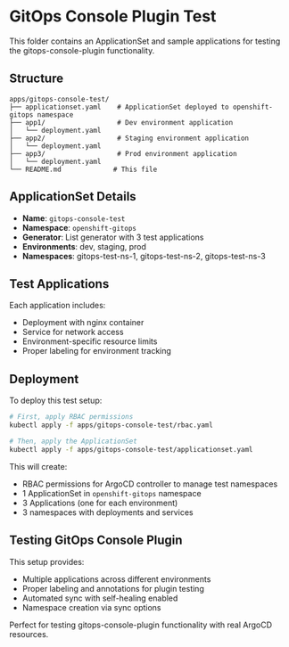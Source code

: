 # GitOps Console Plugin Test

This folder contains an ApplicationSet and sample applications for testing the gitops-console-plugin functionality.

## Structure

```
apps/gitops-console-test/
├── applicationset.yaml    # ApplicationSet deployed to openshift-gitops namespace
├── app1/                  # Dev environment application
│   └── deployment.yaml
├── app2/                  # Staging environment application  
│   └── deployment.yaml
├── app3/                  # Prod environment application
│   └── deployment.yaml
└── README.md             # This file
```

## ApplicationSet Details

- **Name**: `gitops-console-test`
- **Namespace**: `openshift-gitops`
- **Generator**: List generator with 3 test applications
- **Environments**: dev, staging, prod
- **Namespaces**: gitops-test-ns-1, gitops-test-ns-2, gitops-test-ns-3

## Test Applications

Each application includes:
- Deployment with nginx container
- Service for network access
- Environment-specific resource limits
- Proper labeling for environment tracking

## Deployment

To deploy this test setup:

```bash
# First, apply RBAC permissions
kubectl apply -f apps/gitops-console-test/rbac.yaml

# Then, apply the ApplicationSet
kubectl apply -f apps/gitops-console-test/applicationset.yaml
```

This will create:
- RBAC permissions for ArgoCD controller to manage test namespaces
- 1 ApplicationSet in `openshift-gitops` namespace
- 3 Applications (one for each environment)
- 3 namespaces with deployments and services

## Testing GitOps Console Plugin

This setup provides:
- Multiple applications across different environments
- Proper labeling and annotations for plugin testing
- Automated sync with self-healing enabled
- Namespace creation via sync options

Perfect for testing gitops-console-plugin functionality with real ArgoCD resources.
